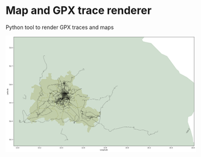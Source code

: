 # Map and GPX trace renderer
 Python tool to render GPX traces and maps

![Screenshot of possible output](output.png)
